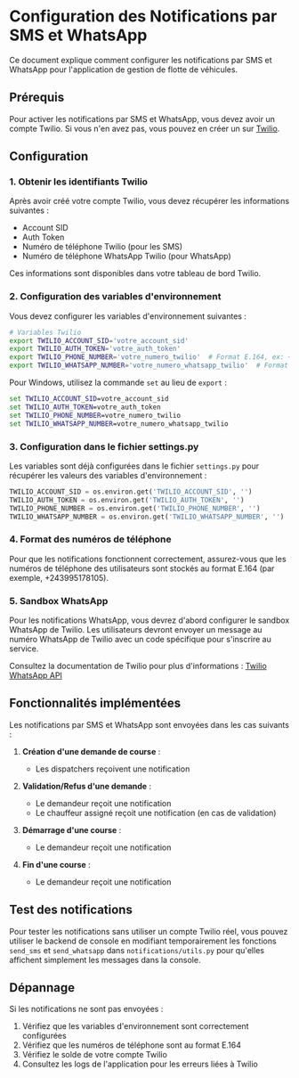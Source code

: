 # Configuration des Notifications par SMS et WhatsApp

Ce document explique comment configurer les notifications par SMS et WhatsApp pour l'application de gestion de flotte de véhicules.

## Prérequis

Pour activer les notifications par SMS et WhatsApp, vous devez avoir un compte Twilio. Si vous n'en avez pas, vous pouvez en créer un sur [Twilio](https://www.twilio.com/).

## Configuration

### 1. Obtenir les identifiants Twilio

Après avoir créé votre compte Twilio, vous devez récupérer les informations suivantes :
- Account SID
- Auth Token
- Numéro de téléphone Twilio (pour les SMS)
- Numéro de téléphone WhatsApp Twilio (pour WhatsApp)

Ces informations sont disponibles dans votre tableau de bord Twilio.

### 2. Configuration des variables d'environnement

Vous devez configurer les variables d'environnement suivantes :

```bash
# Variables Twilio
export TWILIO_ACCOUNT_SID='votre_account_sid'
export TWILIO_AUTH_TOKEN='votre_auth_token'
export TWILIO_PHONE_NUMBER='votre_numero_twilio'  # Format E.164, ex: +12345678901
export TWILIO_WHATSAPP_NUMBER='votre_numero_whatsapp_twilio'  # Format E.164, ex: +12345678901
```

Pour Windows, utilisez la commande `set` au lieu de `export` :

```cmd
set TWILIO_ACCOUNT_SID=votre_account_sid
set TWILIO_AUTH_TOKEN=votre_auth_token
set TWILIO_PHONE_NUMBER=votre_numero_twilio
set TWILIO_WHATSAPP_NUMBER=votre_numero_whatsapp_twilio
```

### 3. Configuration dans le fichier settings.py

Les variables sont déjà configurées dans le fichier `settings.py` pour récupérer les valeurs des variables d'environnement :

```python
TWILIO_ACCOUNT_SID = os.environ.get('TWILIO_ACCOUNT_SID', '')
TWILIO_AUTH_TOKEN = os.environ.get('TWILIO_AUTH_TOKEN', '')
TWILIO_PHONE_NUMBER = os.environ.get('TWILIO_PHONE_NUMBER', '')
TWILIO_WHATSAPP_NUMBER = os.environ.get('TWILIO_WHATSAPP_NUMBER', '')
```

### 4. Format des numéros de téléphone

Pour que les notifications fonctionnent correctement, assurez-vous que les numéros de téléphone des utilisateurs sont stockés au format E.164 (par exemple, +243995178105).

### 5. Sandbox WhatsApp

Pour les notifications WhatsApp, vous devrez d'abord configurer le sandbox WhatsApp de Twilio. Les utilisateurs devront envoyer un message au numéro WhatsApp de Twilio avec un code spécifique pour s'inscrire au service.

Consultez la documentation de Twilio pour plus d'informations : [Twilio WhatsApp API](https://www.twilio.com/docs/whatsapp/api)

## Fonctionnalités implémentées

Les notifications par SMS et WhatsApp sont envoyées dans les cas suivants :

1. **Création d'une demande de course** :
   - Les dispatchers reçoivent une notification

2. **Validation/Refus d'une demande** :
   - Le demandeur reçoit une notification
   - Le chauffeur assigné reçoit une notification (en cas de validation)

3. **Démarrage d'une course** :
   - Le demandeur reçoit une notification

4. **Fin d'une course** :
   - Le demandeur reçoit une notification

## Test des notifications

Pour tester les notifications sans utiliser un compte Twilio réel, vous pouvez utiliser le backend de console en modifiant temporairement les fonctions `send_sms` et `send_whatsapp` dans `notifications/utils.py` pour qu'elles affichent simplement les messages dans la console.

## Dépannage

Si les notifications ne sont pas envoyées :

1. Vérifiez que les variables d'environnement sont correctement configurées
2. Vérifiez que les numéros de téléphone sont au format E.164
3. Vérifiez le solde de votre compte Twilio
4. Consultez les logs de l'application pour les erreurs liées à Twilio 